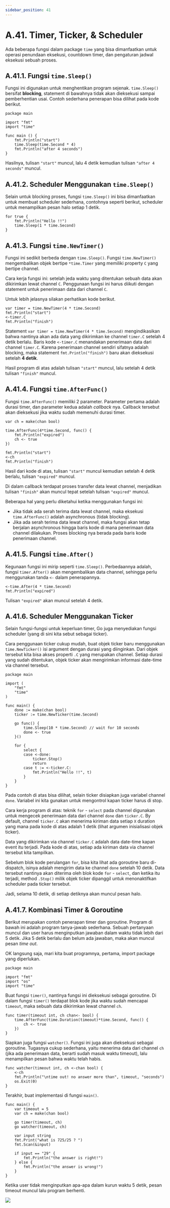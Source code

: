 ```yaml
---
sidebar_position: 41
---
```


# A.41. Timer, Ticker, & Scheduler


Ada beberapa fungsi dalam package `time` yang bisa dimanfaatkan untuk operasi penundaan eksekusi, countdown timer, dan pengaturan jadwal eksekusi sebuah proses.

## A.41.1. Fungsi  `time.Sleep()`

Fungsi ini digunakan untuk menghentikan program sejenak.  `time.Sleep()`  bersifat  **blocking**, statement di bawahnya tidak akan dieksekusi sampai pemberhentian usai. Contoh sederhana penerapan bisa dilihat pada kode berikut.

```
package main

import "fmt"
import "time"

func main () {
    fmt.Println("start")
    time.Sleep(time.Second * 4)
    fmt.Println("after 4 seconds")
}
```
Hasilnya, tulisan `"start"` muncul, lalu 4 detik kemudian tulisan `"after 4 seconds"` muncul.

## A.41.2. Scheduler Menggunakan  `time.Sleep()`

Selain untuk blocking proses, fungsi  `time.Sleep()`  ini bisa dimanfaatkan untuk membuat scheduler sederhana, contohnya seperti berikut, scheduler untuk menampilkan pesan halo setiap 1 detik.

```
for true {
    fmt.Println("Hello !!")
    time.Sleep(1 * time.Second)
}
```

## A.41.3. Fungsi  `time.NewTimer()`

Fungsi ini sedikit berbeda dengan  `time.Sleep()`. Fungsi  `time.NewTimer()`  mengembalikan objek bertipe  `*time.Timer`  yang memiliki property  `C`  yang bertipe channel.

Cara kerja fungsi ini: setelah jeda waktu yang ditentukan sebuah data akan dikirimkan lewat channel  `C`. Penggunaan fungsi ini harus diikuti dengan statement untuk penerimaan data dari channel  `C`.

Untuk lebih jelasnya silakan perhatikan kode berikut.

```
var timer = time.NewTimer(4 * time.Second)
fmt.Println("start")
<-timer.C
fmt.Println("finish")
```

Statement  `var timer = time.NewTimer(4 * time.Second)`  mengindikasikan bahwa nantinya akan ada data yang dikirimkan ke channel  `timer.C`  setelah 4 detik berlalu. Baris kode  `<-timer.C`  menandakan penerimaan data dari channel  `timer.C`. Karena penerimaan channel sendiri sifatnya adalah blocking, maka statement  `fmt.Println("finish")`  baru akan dieksekusi setelah  **4 detik**.

Hasil program di atas adalah tulisan  `"start"`  muncul, lalu setelah 4 detik tulisan  `"finish"`  muncul.

## A.41.4. Fungsi  `time.AfterFunc()`

Fungsi  `time.AfterFunc()`  memiliki 2 parameter. Parameter pertama adalah durasi timer, dan parameter kedua adalah  _callback_  nya. Callback tersebut akan dieksekusi jika waktu sudah memenuhi durasi timer.

```
var ch = make(chan bool)

time.AfterFunc(4*time.Second, func() {
    fmt.Println("expired")
    ch <- true
})

fmt.Println("start")
<-ch
fmt.Println("finish")
```

Hasil dari kode di atas, tulisan  `"start"`  muncul kemudian setelah 4 detik berlalu, tulisan  `"expired"`  muncul.

Di dalam callback terdapat proses transfer data lewat channel, menjadikan tulisan  `"finish"`  akan muncul tepat setelah tulisan  `"expired"`  muncul.

Beberapa hal yang perlu diketahui ketika menggunakan fungsi ini:

-   Jika tidak ada serah terima data lewat channel, maka eksekusi  `time.AfterFunc()`  adalah asynchronous (tidak blocking).
-   Jika ada serah terima data lewat channel, maka fungsi akan tetap berjalan asynchronous hingga baris kode di mana penerimaan data channel dilakukan. Proses blocking nya berada pada baris kode penerimaan channel.

## A.41.5. Fungsi  `time.After()`

Kegunaan fungsi ini mirip seperti  `time.Sleep()`. Perbedaannya adalah, fungsi  `timer.After()`  akan mengembalikan data channel, sehingga perlu menggunakan tanda  `<-`  dalam penerapannya.

```
<-time.After(4 * time.Second)
fmt.Println("expired")
```

Tulisan  `"expired"`  akan muncul setelah 4 detik.

## A.41.6. Scheduler Menggunakan Ticker

Selain fungsi-fungsi untuk keperluan timer, Go juga menyediakan fungsi scheduler (yang di sini kita sebut sebagai ticker).

Cara penggunaan ticker cukup mudah, buat objek ticker baru menggunakan  `time.NewTicker()`  isi argument dengan durasi yang diinginkan. Dari objek tersebut kita bisa akses properti  `.C`  yang merupakan channel. Setiap durasi yang sudah ditentukan, objek ticker akan mengirimkan informasi date-time via channel tersebut.

```
package main

import (
    "fmt"
    "time"
)

func main() {
    done := make(chan bool)
    ticker := time.NewTicker(time.Second)

    go func() {
        time.Sleep(10 * time.Second) // wait for 10 seconds
        done <- true
    }()

    for {
        select {
        case <-done:
            ticker.Stop()
            return
        case t := <-ticker.C:
            fmt.Println("Hello !!", t)
        }
    }
}
```

Pada contoh di atas bisa dilihat, selain ticker disiapkan juga variabel channel  `done`. Variabel ini kita gunakan untuk mengontrol kapan ticker harus di stop.

Cara kerja program di atas: teknik  `for`  -  `select`  pada channel digunakan untuk mengecek penerimaan data dari channel  `done`  dan  `ticker.C`. By default, channel  `ticker.C`  akan menerima kiriman data setiap  `X`  duration yang mana pada kode di atas adalah 1 detik (lihat argumen inisialisasi objek ticker).

Data yang dikirimkan via channel  `ticker.C`  adalah data date-time kapan event itu terjadi. Pada kode di atas, setiap ada kiriman data via channel tersebut kita tampilkan.

Sebelum blok kode perulangan  `for`, bisa kita lihat ada goroutine baru di-dispatch, isinya adalah mengirim data ke channel  `done`  setelah 10 detik. Data tersebut nantinya akan diterima oleh blok kode  `for`  -  `select`, dan ketika itu terjadi, method  `.Stop()`  milik objek ticker dipanggil untuk menonaktifkan scheduler pada ticker tersebut.

Jadi, selama 10 detik, di setiap detiknya akan muncul pesan halo.	

## A.41.7. Kombinasi Timer & Goroutine

Berikut merupakan contoh penerapan timer dan goroutine. Program di bawah ini adalah program tanya-jawab sederhana. Sebuah pertanyaan muncul dan user harus menginputkan jawaban dalam waktu tidak lebih dari 5 detik. Jika 5 detik berlalu dan belum ada jawaban, maka akan muncul pesan  _time out_.

OK langsung saja, mari kita buat programnya, pertama, import package yang diperlukan.

```
package main

import "fmt"
import "os"
import "time"
```

Buat fungsi  `timer()`, nantinya fungsi ini dieksekusi sebagai goroutine. Di dalam fungsi  `timer()`  terdapat blok kode jika waktu sudah mencapai  `timeout`, maka sebuah data dikirimkan lewat channel  `ch`.

```
func timer(timeout int, ch chan<- bool) {
    time.AfterFunc(time.Duration(timeout)*time.Second, func() {
        ch <- true
    })
}
```
Siapkan juga fungsi  `watcher()`. Fungsi ini juga akan dieksekusi sebagai goroutine. Tugasnya cukup sederhana, yaitu menerima data dari channel  `ch`  (jika ada penerimaan data, berarti sudah masuk waktu timeout), lalu menampilkan pesan bahwa waktu telah habis.

```
func watcher(timeout int, ch <-chan bool) {
    <-ch
    fmt.Println("\ntime out! no answer more than", timeout, "seconds")
    os.Exit(0)
}

```

Terakhir, buat implementasi di fungsi  `main()`.

```
func main() {
    var timeout = 5
    var ch = make(chan bool)

    go timer(timeout, ch)
    go watcher(timeout, ch)

    var input string
    fmt.Print("what is 725/25 ? ")
    fmt.Scan(&input)

    if input == "29" {
        fmt.Println("the answer is right!")
    } else {
        fmt.Println("the answer is wrong!")
    }
}
```
Ketika user tidak menginputkan apa-apa dalam kurun waktu 5 detik, pesan timeout muncul lalu program berhenti.

**![](https://lh7-rt.googleusercontent.com/docsz/AD_4nXc-ST1FMSu_kT1lDqZaaY2GRdaf0_IvQry5LvoVyWZ6PPdmh0QZI5ZGfm-9Yjmxg2yESSVCwwx9bBlzDhgPrGU0ATd9rjOii22hLjGORmDuxu8EllyzsOtgepKprFlifN5Ui_8qqEDuI0cI8fTHNRRPpi7O?key=d3s-vJLBsYtwvRvGfZhdnw)**